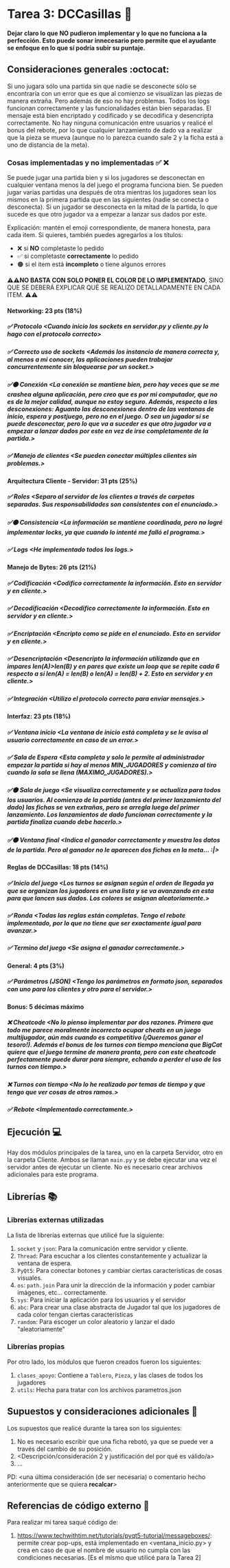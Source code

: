 # Tarea 3: DCCasillas :school_satchel:

**Dejar claro lo que NO pudieron implementar y lo que no funciona a la perfección. Esto puede sonar innecesario pero permite que el ayudante se enfoque en lo que sí podría subir su puntaje.**

## Consideraciones generales :octocat:

Si uno jugara sólo una partida sin que nadie se desconecte sólo se encontraría con un error que es que al comienzo se visualizan las piezas de manera extraña. Pero además de eso no hay problemas. Todos los logs funcionan correctamente y las funcionalidades están bien separadas. El mensaje está bien encriptado y codificado y se decodifica y desencripta correctamente. No hay ninguna comunicación entre usuarios y realicé el bonus del rebote, por lo que cualquier lanzamiento de dado va a realizar que la pieza se mueva (aunque no lo parezca cuando sale 2 y la ficha está a uno de distancia de la meta).

### Cosas implementadas y no implementadas :white_check_mark: :x:
Se puede jugar una partida bien y si los jugadores se desconectan en cualquier ventana menos la del juego el programa funciona bien. Se pueden jugar varias partidas una después de otra mientras los jugadores sean los mismos en la primera partida que en las siguientes (nadie se conecta o desconecta). Si un jugador se desconecta en la mitad de la partida, lo que sucede es que otro jugador va a empezar a lanzar sus dados por este.

Explicación: mantén el emoji correspondiente, de manera honesta, para cada item. Si quieres, también puedes agregarlos a los títulos:
- ❌ si **NO** completaste lo pedido
- ✅ si completaste **correctamente** lo pedido
- 🟠 si el item está **incompleto** o tiene algunos errores

**⚠️⚠️NO BASTA CON SOLO PONER EL COLOR DE LO IMPLEMENTADO**,
SINO QUE SE DEBERÁ EXPLICAR QUÉ SE REALIZO DETALLADAMENTE EN CADA ITEM.
⚠️⚠️

#### Networking: 23 pts (18%)
##### ✅ Protocolo <Cuando inicio los sockets en servidor.py y cliente.py lo hago con el protocolo correcto\>
##### ✅ Correcto uso de sockets <Además los instancio de manera correcta y, al menos a mi conocer, las aplicaciones pueden trabajar concurrentemente sin bloquearse por un socket.\>
##### ✅🟠 Conexión <La conexión se mantiene bien, pero hay veces que se me crashea alguna aplicación, pero creo que es por mi computador, que no es de la mejor calidad, aunque no estoy seguro. Además, respecto a las desconexiones: Aguanto las desconexiones dentro de las ventanas de inicio, espera y postjuego, pero no en el juego. O sea un jugador sí se puede desconectar, pero lo que va a suceder es que otro jugador va a empezar a lanzar dados por este en vez de irse completamente de la partida.\>
##### ✅ Manejo de clientes <Se pueden conectar múltiples clientes sin problemas.\>
#### Arquitectura Cliente - Servidor: 31 pts (25%)
##### ✅ Roles <Separo al servidor de los clientes a través de carpetas separadas. Sus responsabilidades son consistentes con el enunciado.\>
##### ✅🟠 Consistencia <La información se mantiene coordinada, pero no logré implementar locks, ya que cuando lo intenté me falló el programa.\>
##### ✅ Logs <He implementado todos los logs.\>
#### Manejo de Bytes: 26 pts (21%)
##### ✅ Codificación <Codifico correctamente la información. Esto en servidor y en cliente.\>
##### ✅ Decodificación <Decodifico correctamente la información. Esto en servidor y en cliente.\>
##### ✅ Encriptación <Encripto como se pide en el enunciado. Esto en servidor y en cliente.\>
##### ✅ Desencriptación <Desencripto la información utilizando que en impares len(A)>len(B) y en pares que existe un loop que se repite cada 6 respecto a si len(A) = len(B) o len(A) = len(B) + 2. Esto en servidor y en cliente.\>
##### ✅ Integración <Utilizo el protocolo correcto para enviar mensajes.\>
#### Interfaz: 23 pts (18%)
##### ✅ Ventana inicio <La ventana de inicio está completa y se le avisa al usuario correctamente en caso de un error.\>
##### ✅ Sala de Espera <Esta completa y solo le permite al administrador empezar la partida si hay al menos MIN_JUGADORES y comienza al tiro cuando la sala se llena (MAXIMO_JUGADORES).\>
##### ✅🟠 Sala de juego <Se visualiza correctamente y se actualiza para todos los usuarios. Al comienzo de la partida (antes del primer lanzamiento del dado) las fichas se ven extrañas, pero se arregla luego del primer lanzamiento. Los lanzamientos de dado funcionan correctamente y la partida finaliza cuando debe hacerlo.\>
##### ✅🟠 Ventana final <Indica el ganador correctamente y muestra los datos de la partida. Pero al ganador no le aparecen dos fichas en la meta... :|\>
#### Reglas de DCCasillas: 18 pts (14%)
##### ✅ Inicio del juego <Los turnos se asignan según el orden de llegada ya que se organizan los jugadores en una lista y se va avanzando en esta para que lancen sus dados. Los colores se asignan aleatoriamente.\>
##### ✅ Ronda <Todas las reglas están completas. Tengo el rebote implementado, por lo que no tiene que ser exactamente igual para avanzar.\>
##### ✅ Termino del juego <Se asigna el ganador correctamente.\>
#### General: 4 pts (3%)
##### ✅ Parámetros (JSON) <Tengo los parámetros en formato json, separados con uno para los clientes y otro para el servidor.\>
#### Bonus: 5 décimas máximo
##### ❌ Cheatcode <No lo pienso implementar por dos razones. Primero que todo me parece moralmente incorrecto ocupar cheats en un juego multijugador, aún más cuando es competitivo (¡Queremos ganar el tesoro!). Además el bonus de los turnos con tiempo menciona que BigCat quiere que el juego termine de manera pronta, pero con este cheatcode perfectamente puede durar para siempre, echando a perder el uso de los turnos con tiempo.\>
##### ❌ Turnos con tiempo <No lo he realizado por temas de tiempo y que tengo que ver cosas de otros ramos.\>
##### ✅ Rebote <Implementado correctamente.\>

## Ejecución :computer:
Hay dos módulos principales de la tarea, uno en la carpeta Servidor, otro en la carpeta Cliente. Ambos se llaman ```main.py``` y se debe ejecutar una vez el servidor antes de ejecutar un cliente.
No es necesario crear archivos adicionales para este programa.

## Librerías :books:
### Librerías externas utilizadas
La lista de librerías externas que utilicé fue la siguiente:

1. ```socket``` y ```json```: Para la comunicación entre servidor y cliente.
2. ```Thread```: Para escuchar a los clientes constantemente y actualizar la ventana de espera.
3. ```PyQt5```: Para conectar botones y cambiar ciertas características de cosas visuales.
4. ```os```: ```path.join``` Para unir la dirección de la información y poder cambiar imágenes, etc... correctamente.
5. ```sys```: Para iniciar la aplicación para los usuarios y el servidor
6. ```abc```: Para crear una clase abstracta de Jugador tal que los jugadores de cada color tengan ciertas características
7. ```random```: Para escoger un color aleatorio y lanzar el dado "aleatoriamente"

### Librerías propias
Por otro lado, los módulos que fueron creados fueron los siguientes:

1. ```clases_apoyo```: Contiene a ```Tablero```, ```Pieza```, y las clases de todos los jugadores
2. ```utils```: Hecha para tratar con los archivos parametros.json

## Supuestos y consideraciones adicionales :thinking:
Los supuestos que realicé durante la tarea son los siguientes:

1. No es necesario escribir que una ficha rebotó, ya que se puede ver a través del cambio de su posición.
2. <Descripción/consideración 2 y justificación del por qué es válido/a>
3. ...

PD: <una última consideración (de ser necesaria) o comentario hecho anteriormente que se quiera **recalcar**>

## Referencias de código externo :book:

Para realizar mi tarea saqué código de:
1. https://www.techwithtim.net/tutorials/pyqt5-tutorial/messageboxes/: permite crear pop-ups, está implementado en <ventana_inicio.py> y crea en caso de que el nombre de usuario no cumpla con las condiciones necesarias. [Es el mismo que utilicé para la Tarea 2]

